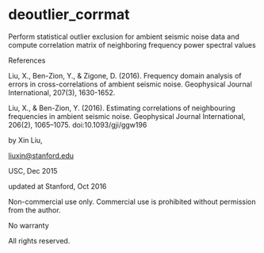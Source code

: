 # deoutlier_corrmat

Perform statistical outlier exclusion for ambient seismic noise data and compute correlation matrix of neighboring frequency power spectral values



References

Liu, X., Ben-Zion, Y., & Zigone, D. (2016). Frequency domain analysis of errors in cross-correlations of ambient seismic noise. Geophysical Journal International, 207(3), 1630-1652.

Liu, X., & Ben-Zion, Y. (2016). Estimating correlations of neighbouring frequencies in ambient seismic noise. Geophysical Journal International, 206(2), 1065–1075. doi:10.1093/gji/ggw196


by Xin Liu,

liuxin@stanford.edu

USC, Dec 2015

updated at Stanford, Oct 2016

Non-commercial use only. Commercial use is prohibited without permission from the author.

No warranty

All rights reserved.


